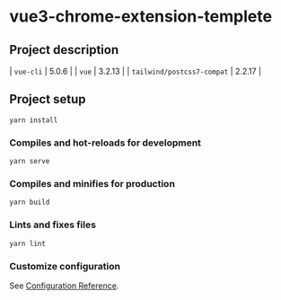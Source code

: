 # vue3-chrome-extension-templete

## Project description
| `vue-cli`        |    5.0.6     |
| `vue`        |    3.2.13     |
| `tailwind/postcss7-compat`        |    2.2.17     |


## Project setup
```
yarn install
```

### Compiles and hot-reloads for development
```
yarn serve
```

### Compiles and minifies for production
```
yarn build
```

### Lints and fixes files
```
yarn lint
```

### Customize configuration
See [Configuration Reference](https://cli.vuejs.org/config/).
